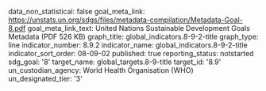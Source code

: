 data_non_statistical: false
goal_meta_link: https://unstats.un.org/sdgs/files/metadata-compilation/Metadata-Goal-8.pdf
goal_meta_link_text: United Nations Sustainable Development Goals Metadata (PDF 526
  KB)
graph_title: global_indicators.8-9-2-title
graph_type: line
indicator_number: 8.9.2
indicator_name: global_indicators.8-9-2-title
indicator_sort_order: 08-09-02
published: true
reporting_status: notstarted
sdg_goal: '8'
target_name: global_targets.8-9-title
target_id: '8.9'
un_custodian_agency: World Health Organisation (WHO)
un_designated_tier: '3'